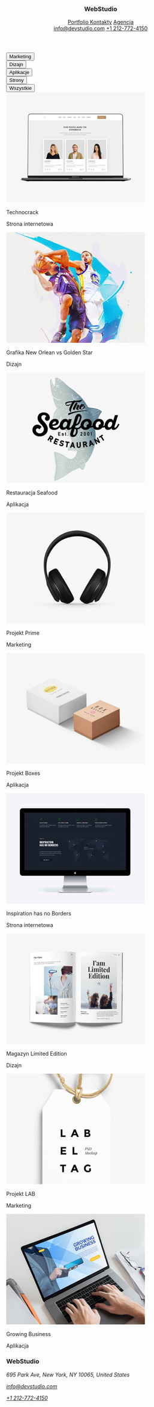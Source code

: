 <!DOCTYPE html>
<html lang="en">
  <head>
    <meta charset="UTF-8" />
    <meta http-equiv="X-UA-Compatible" content="IE=edge" />
    <meta name="viewport" content="width=device-width, initial-scale=1.0" />
    <link rel="preconnect" href="https://fonts.googleapis.com" />
    <link rel="preconnect" href="https://fonts.gstatic.com" crossorigin />
    <link
      href="https: //fonts.googleapis.com/css2?family= Roboto & display rodzina= Raleway:wght@700 &rodzina= Roboto:waga@400;500;700;900 & swap"
      rel="stylesheet"
    />
    <link rel="stylesheet" href="css/style.css" />
  </head>
  <body>
    <div class="portfolio">
      <header class="container">
        <h3 class="webstudio">
          <span class="blue">Web</span><span class="black">Studio</span>
        </h3>
        <div class="menu-nav">
          <a href="portfolio.html" class="color-black"> Portfolio </a>
          <a href="" class="nav-black space">Kontakty</a>
          <a href="index.html" class="studio space">Agencja</a>
        </div>
        <a class="mail-page1" href="mailto:info@devstudio.com"
          >info@devstudio.com</a
        >
        <a class="tel" href="tel:+1 212-772-4150">+1 212-772-4150</a>
      </header>
      <div class="portfolio">
        <div class="filterss container">
          <div class="filter5">
            <button type="button" class="botton-filter">Marketing</button>
          </div>
          <div class="filter4">
            <button type="button" class="botton-filter space1">Dizajn</button>
          </div>
          <div class="filter3">
            <button type="button" class="botton-filter space1">
              Aplikacje
            </button>
          </div>
          <div class="filter2">
            <button type="button" class="botton-filter space1">Strony</button>
          </div>
          <div class="filter1">
            <button type="button" class="botton-filter space1">
              Wszystkie
            </button>
          </div>
        </div>
        <div class="container">
          <div class="projet1">
            <img src="images/laptop.jpg " alt="laptop" />
            <div class="title">
              <p class="subtitle">Technocrack</p>
              <p class="description">Strona internetowa</p>
            </div>
          </div>
          <div class="projet2">
            <img src="images/basketball.jpg" alt="laptop" />
            <div class="title">
              <p class="subtitle">Grafika New Orlean vs Golden Star</p>
              <p class="description">Dizajn</p>
            </div>
          </div>
          <div class="projet3">
            <img src="images/restaurant.jpg" alt="laptop" />
            <div class="title">
              <p class="subtitle">Restauracja Seafood</p>
              <p class="description">Aplikacja</p>
            </div>
          </div>
        </div>
        <div class="container">
          <div class="projet4">
            <img src="images/sluchawki.jpg" alt="laptop" />
            <div class="title">
              <p class="subtitle">Projekt Prime</p>
              <p class="description">Marketing</p>
            </div>
          </div>
          <div class="projet5">
            <img src="images/gbox.jpg" alt="laptop" />
            <div class="title">
              <p class="subtitle">Projekt Boxes</p>
              <p class="description">Aplikacja</p>
            </div>
          </div>
          <div class="projet6">
            <img src="images/boarders.jpg" alt="laptop" />
            <div class="title">
              <p class="subtitle">Inspiration has no Borders</p>
              <p class="description">Strona internetowa</p>
            </div>
          </div>
        </div>
        <div class="container">
          <div class="projet7">
            <img src="images/magazyn.jpg" alt="laptop" />
            <div class="title">
              <p class="tytul">Magazyn Limited Edition</p>
              <p class="description">Dizajn</p>
            </div>
          </div>
          <div class="projet8">
            <img src="images/lab.jpg" alt="laptop" />
            <div class="title">
              <p class="tytul">Projekt LAB</p>
              <p class="description">Marketing</p>
            </div>
          </div>
          <div class="projet9">
            <img src="images/businnes.jpg" alt="laptop" />
            <div class="title">
              <p class="tytul">Growing Business</p>
              <p class="description">Aplikacja</p>
            </div>
          </div>
        </div>
      </div>
      <footer>
        <h3 class="webstudio2">
          <span class="blue">Web</span><span class="white">Studio</span>
        </h3>
        <address>
          <p class="space_footerp">
            695 Park Ave, New York, NY 10065, United States
          </p>
          <p>
            <a class="mail-page1-down" href="mailto:info@devstudio.com"
              >info@devstudio.com</a
            >
          </p>
          <p>
            <a class="tel-down" href="tel:+1 212-772-4150">+1 212-772-4150</a>
          </p>
        </address>
      </footer>
    </div>
  </body>
</html>

